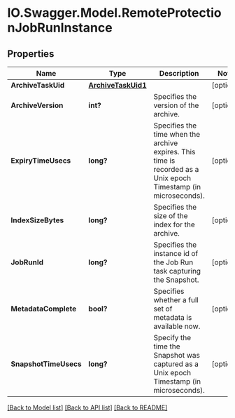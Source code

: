 # IO.Swagger.Model.RemoteProtectionJobRunInstance
## Properties

Name | Type | Description | Notes
------------ | ------------- | ------------- | -------------
**ArchiveTaskUid** | [**ArchiveTaskUid1**](ArchiveTaskUid1.md) |  | [optional] 
**ArchiveVersion** | **int?** | Specifies the version of the archive. | [optional] 
**ExpiryTimeUsecs** | **long?** | Specifies the time when the archive expires. This time is recorded as a Unix epoch Timestamp (in microseconds). | [optional] 
**IndexSizeBytes** | **long?** | Specifies the size of the index for the archive. | [optional] 
**JobRunId** | **long?** | Specifies the instance id of the Job Run task capturing the Snapshot. | [optional] 
**MetadataComplete** | **bool?** | Specifies whether a full set of metadata is available now. | [optional] 
**SnapshotTimeUsecs** | **long?** | Specify the time the Snapshot was captured as a Unix epoch Timestamp (in microseconds). | [optional] 

[[Back to Model list]](../README.md#documentation-for-models) [[Back to API list]](../README.md#documentation-for-api-endpoints) [[Back to README]](../README.md)

